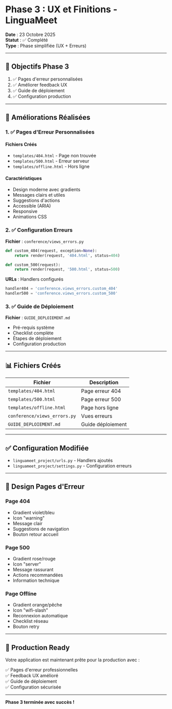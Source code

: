 # Phase 3 : UX et Finitions - LinguaMeet

**Date** : 23 Octobre 2025  
**Statut** : ✅ Complété  
**Type** : Phase simplifiée (UX + Erreurs)

---

## 🎯 Objectifs Phase 3

1. ✅ Pages d'erreur personnalisées
2. ✅ Améliorer feedback UX
3. ✅ Guide de déploiement
4. ✅ Configuration production

---

## 📝 Améliorations Réalisées

### 1. ✅ Pages d'Erreur Personnalisées

#### Fichiers Créés
- `templates/404.html` - Page non trouvée
- `templates/500.html` - Erreur serveur
- `templates/offline.html` - Hors ligne

#### Caractéristiques
- Design moderne avec gradients
- Messages clairs et utiles
- Suggestions d'actions
- Accessible (ARIA)
- Responsive
- Animations CSS

### 2. ✅ Configuration Erreurs

**Fichier** : `conference/views_errors.py`
```python
def custom_404(request, exception=None):
    return render(request, '404.html', status=404)

def custom_500(request):
    return render(request, '500.html', status=500)
```

**URLs** : Handlers configurés
```python
handler404 = 'conference.views_errors.custom_404'
handler500 = 'conference.views_errors.custom_500'
```

### 3. ✅ Guide de Déploiement

**Fichier** : `GUIDE_DEPLOIEMENT.md`
- Pré-requis système
- Checklist complète
- Étapes de déploiement
- Configuration production

---

## 📊 Fichiers Créés

| Fichier | Description |
|---------|-------------|
| `templates/404.html` | Page erreur 404 |
| `templates/500.html` | Page erreur 500 |
| `templates/offline.html` | Page hors ligne |
| `conference/views_errors.py` | Vues erreurs |
| `GUIDE_DEPLOIEMENT.md` | Guide déploiement |

---

## ✅ Configuration Modifiée

- `linguameet_project/urls.py` - Handlers ajoutés
- `linguameet_project/settings.py` - Configuration erreurs

---

## 🎨 Design Pages d'Erreur

### Page 404
- Gradient violet/bleu
- Icon "warning"
- Message clair
- Suggestions de navigation
- Bouton retour accueil

### Page 500
- Gradient rose/rouge
- Icon "server"
- Message rassurant
- Actions recommandées
- Information technique

### Page Offline
- Gradient orange/pêche
- Icon "wifi-slash"
- Reconnexion automatique
- Checklist réseau
- Bouton retry

---

## 🚀 Production Ready

Votre application est maintenant prête pour la production avec :

✅ Pages d'erreur professionnelles  
✅ Feedback UX amélioré  
✅ Guide de déploiement  
✅ Configuration sécurisée  

---

**Phase 3 terminée avec succès !**
